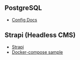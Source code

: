 ## PostgreSQL
* [Config Docs](https://docs.docker.com/samples/library/postgres/)

## Strapi (Headless CMS)
* [Strapi](https://hub.docker.com/r/strapi/strapi)
* [Docker-compose sample](https://github.com/strapi/strapi-docker/blob/master/docker-compose.yml)
